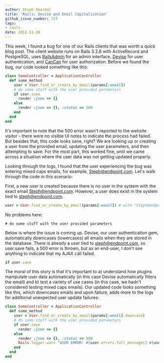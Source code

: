 ```yaml
---
author: Steph Skardal
title: 'Rails: Devise and Email Capitalization'
github_issue_number: 727
tags:
- rails
date: 2012-11-30
---
```




This week, I found a bug for one of our Rails clients that was worth a quick blog post. The client website runs on Rails 3.2.8 with ActiveRecord and PostgreSQL, uses [RailsAdmin](https://github.com/sferik/rails_admin) for an admin interface, [Devise](https://github.com/plataformatec/devise) for user authentication, and [CanCan](https://github.com/ryanb/cancan) for user authorization. Before we found the bug, our code looked something like this:

```ruby
class SomeController < ApplicationController
  def some_method
    user = User.find_or_create_by_email(params[:email])
    # do some stuff with the user provided parameters
    if user.save
      render :json => {}
    else
      render :json => {}, :status => 500
    end
  end
end
```

It's important to note that the 500 error wasn't reported to the website visitor - there were no visible UI notes to indicate the process had failed. But besides that, this code looks sane, right? We are looking up or creating a user from the provided email, updating the user parameters, and then attempting to save. For the most part, this worked fine, until we came across a situation where the user data was not getting updated properly.

Looking through the logs, I found that the user experiencing the bug was entering mixed caps emails, for example, Steph@endpoint.com. Let's walk through the code in this scenario:

First, a new user is created because there is no user in the system with the exact email Steph@endpoint.com. However, a user does exist in the system tied to steph@endpoint.com.

```ruby
user = User.find_or_create_by_email(params[:email]) # with "Steph@endpoint.com" 
```

No problems here:

```
# do some stuff with the user provided parameters
```

Below is where the issue is coming up. Devise, our user authentication gem, automatically downcases (lowercases) all emails when they are stored in the database. There is already a user tied to steph@endpoint.com, so user.save fails, a 500 error is thrown, but as an end-user, I don't see anything to indicate that my AJAX call failed.

```ruby
if user.save
```

The moral of this story is that it's important to a) understand how plugins manipulate user data automatically (in this case Devise automatically filters the email) and b) test a variety of use cases (in this case, we hadn't considered testing mixed caps emails). Our updated code looks something like this, which downcases emails and upon failure, adds more to the logs for additional unexpected user update failures:

```ruby
class SomeController < ApplicationController
  def some_method
    user = User.find_or_create_by_email(params[:email].downcase)
    # do some stuff with the user provided parameters
    if user.save
      render :json => {}
    else
      render :json => {}, :status => 500
      Rails.logger.warn "USER ERROR: #{user.errors.full_messages} #{user.attributes.inspect}"
    end
  end
end
```

